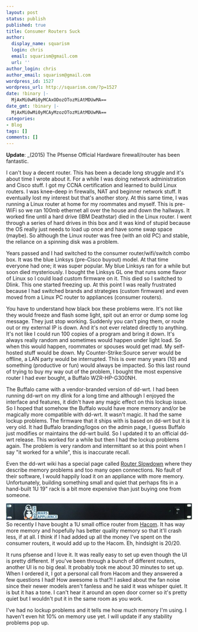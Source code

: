```yaml
---
layout: post
status: publish
published: true
title: Consumer Routers Suck
author:
  display_name: squarism
  login: chris
  email: squarism@gmail.com
  url: ''
author_login: chris
author_email: squarism@gmail.com
wordpress_id: 1527
wordpress_url: http://squarism.com/?p=1527
date: !binary |-
  MjAxMi0wMi0yMCAxODozOTozMiAtMDUwMA==
date_gmt: !binary |-
  MjAxMi0wMi0yMCAyMzozOTozMiAtMDUwMA==
categories:
- Blog
tags: []
comments: []
---
```

__Update__: _(2015) The Pfsense Official Hardware firewall/router has been fantastic.

I can't buy a decent router.  This has been a decade long struggle and it's about time I wrote about it.  For a while I was doing network administration and Cisco stuff.  I got my CCNA certification and learned to build Linux routers.  I was knee-deep in firewalls, NAT and beginner network stuff.  It eventually lost my interest but that's another story.  At this same time, I was running a Linux router at home for my roommates and myself.  This is pre-WiFi so we ran 100mb ethernet all over the house and down the hallways.  It worked fine until a hard drive (IBM Deathstar) died in the Linux router.  I went through a series of hard drives in this box and it was kind of stupid because the OS really just needs to load up once and have some swap space (maybe).  So although the Linux router was free (with an old PC) and stable, the reliance on a spinning disk was a problem.

Years passed and I had switched to the consumer router/wifi/switch combo box.  It was the blue Linksys (pre-Cisco buyout) model.  At that time everyone had one; it was super popular.  My blue Linksys ran for a while but soon died mysteriously.  I bought the Linksys GL one that runs some flavor of Linux so I could load custom firmware on it.  This died so I switched to Dlink.  This one started freezing up.  At this point I was really frustrated because I had switched brands and strategies (custom firmware) and even moved from a Linux PC router to appliances (consumer routers).

You have to understand how black box these problems were.  It's not like they would freeze and flash some light, spit out an error or dump some log message.  They just stop working.  Suddenly you can't ping them, or route out or my external IP is down.  And it's not ever related directly to anything.  It's not like I could run 100 copies of a program and bring it down.  It's always really random and sometimes would happen under light load.  So when this would happen, roommates or spouses would get mad.  My self-hosted stuff would be down.  My Counter-Strike:Source server would be offline, a LAN party would be interrupted.  This is over many years (10) and something (productive or fun) would always be impacted.  So this last round of trying to buy my way out of the problem, I bought the most expensive router I had ever bought, a Buffalo WZR-HP-G300NH.

The Buffalo came with a vendor-branded version of dd-wrt.  I had been running dd-wrt on my dlink for a long time and although I enjoyed the interface and features, it didn't have any magic effect on this lockup issue.  So I hoped that somehow the Buffalo would have more memory and/or be magically more compatible with dd-wrt.  It wasn't magic.  It had the same lockup problems.  The firmware that it ships with is based on dd-wrt but it is very old.  It had Buffalo branding/logos on the admin page, I guess Buffalo just modifies or maintains the dd-wrt build.  So I updated it to an official dd-wrt release.  This worked for a while but then I had the lockup problems again.  The problem is very random and intermittant so at this point when I say "it worked for a while", this is inaccurate recall.

Even the dd-wrt wiki has a special page called [Router Slowdown](http://www.dd-wrt.com/wiki/index.php/Router_Slowdown) where they describe memory problems and too many open connections.  No fault of their software, I would happily load it on an appliance with more memory.  Unfortunately, building something small and quiet that perhaps fits in a hand-built 1U 19" rack is a bit more expensive than just buying one from someone.

![](/uploads/2012/02/hacom_mars-580x52.jpg "OLYMPUS DIGITAL CAMERA")
So recently I have bought a 1U small office router from [Hacom](http://www.hacom.net).  It has way more memory and hopefully has better quality memory so that it'll crash less, if at all.  I think if I had added up all the money I've spent on the consumer routers, it would add up to the Hacom.  Eh, hindsight is 20/20.

It runs pfsense and I love it.  It was really easy to set up even though the UI is pretty different.  If you've been through a bunch of different routers, another UI is no big deal.  It probably took me about 30 minutes to set up.  When I ordered it, I got a personal call from Hacom and they answered a few questions I had!  How awesome is that?!  I asked about the fan noise since their newer models aren't fanless and he said it was whisper quiet.  It is but it has a tone.  I can't hear it around an open door corner so it's pretty quiet but I wouldn't put it in the same room as you work.

I've had no lockup problems and it tells me how much memory I'm using.  I haven't even hit 10% on memory use yet.  I will update if any stability problems pop up.